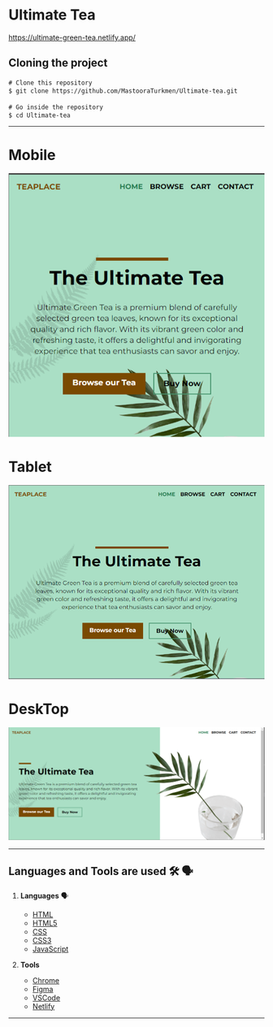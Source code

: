 # Ultimate Tea

https://ultimate-green-tea.netlify.app/

## Cloning the project

```
# Clone this repository
$ git clone https://github.com/MastooraTurkmen/Ultimate-tea.git

# Go inside the repository
$ cd Ultimate-tea
```


------

# Mobile

![Alt text](./images/Mobile-Versain.png)

# Tablet

![Alt text](./images/Tablet-Versain.png)

# DeskTop

![Alt text](./images/DeskTop-Versain.png)


------


## Languages and Tools are used 🛠 🗣️

1. **Languages** 🗣️
    + [HTML](https://github.com/topics/html)
    + [HTML5](https://github.com/topics/html5)
    + [CSS](https://github.com/topics/css)
    + [CSS3](https://github.com/topics/css3)
    + [JavaScript](https://github.com/topics/javascript)

2. **Tools**
    + [Chrome](https://github.com/topics/chrome)
    + [Figma](https://github.com/topics/figma)
    + [VSCode](https://github.com/topics/vscode)
    + [Netlify](https://github.com/topics/netlify)


------

